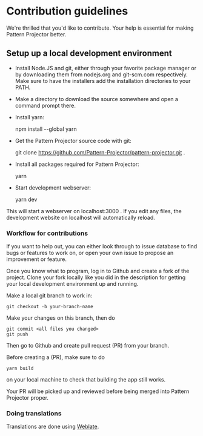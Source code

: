 # Contribution guidelines

We're thrilled that you'd like to contribute. Your help is essential for making Pattern Projector better.

## Setup up a local development environment

- Install Node.JS and git, either through your favorite package manager or by downloading them from nodejs.org and
  git-scm.com respectively. Make sure to have the installers add the installation directories to your PATH.
- Make a directory to download the source somewhere and open a command prompt there.
- Install yarn:

  npm install --global yarn

- Get the Pattern Projector source code with git:

  git clone https://github.com/Pattern-Projector/pattern-projector.git .

- Install all packages required for Pattern Projector:

  yarn

- Start development webserver:

  yarn dev

This will start a webserver on localhost:3000 . If you edit any files, the development website on localhost will
automatically reload.

### Workflow for contributions

If you want to help out, you can either look through to issue database to find bugs or features to work on, or open your
own issue to propose an improvement or feature.

Once you know what to program, log in to Github and create a fork of the project. Clone your fork locally like you did
in the description for getting your local development environment up and running.

Make a local git branch to work in:

    git checkout -b your-branch-name

Make your changes on this branch, then do

    git commit <all files you changed>
    git push

Then go to Github and create pull request (PR) from your branch.

Before creating a (PR), make sure to do

    yarn build

on your local machine to check that building the app still works.

Your PR will be picked up and reviewed before being merged into Pattern Projector proper.

### Doing translations

Translations are done using [Weblate](https://hosted.weblate.org/projects/pattern-projector/pattern-projector).
